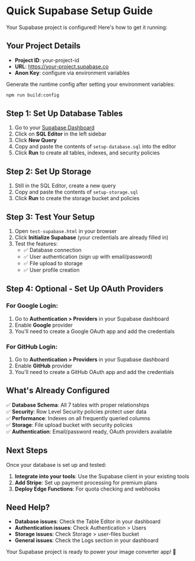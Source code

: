 # Quick Supabase Setup Guide

Your Supabase project is configured! Here's how to get it running:

## Your Project Details
- **Project ID**: your-project-id
- **URL**: https://your-project.supabase.co
- **Anon Key**: configure via environment variables

Generate the runtime config after setting your environment variables:

```bash
npm run build:config
```

## Step 1: Set Up Database Tables

1. Go to your [Supabase Dashboard](https://supabase.com/dashboard/project/your-project-id)
2. Click on **SQL Editor** in the left sidebar
3. Click **New Query**
4. Copy and paste the contents of `setup-database.sql` into the editor
5. Click **Run** to create all tables, indexes, and security policies

## Step 2: Set Up Storage

1. Still in the SQL Editor, create a new query
2. Copy and paste the contents of `setup-storage.sql`
3. Click **Run** to create the storage bucket and policies

## Step 3: Test Your Setup

1. Open `test-supabase.html` in your browser
2. Click **Initialize Supabase** (your credentials are already filled in)
3. Test the features:
   - ✅ Database connection
   - ✅ User authentication (sign up with email/password)
   - ✅ File upload to storage
   - ✅ User profile creation

## Step 4: Optional - Set Up OAuth Providers

### For Google Login:
1. Go to **Authentication > Providers** in your Supabase dashboard
2. Enable **Google** provider
3. You'll need to create a Google OAuth app and add the credentials

### For GitHub Login:
1. Go to **Authentication > Providers** in your Supabase dashboard
2. Enable **GitHub** provider
3. You'll need to create a GitHub OAuth app and add the credentials

## What's Already Configured

✅ **Database Schema**: All 7 tables with proper relationships  
✅ **Security**: Row Level Security policies protect user data  
✅ **Performance**: Indexes on all frequently queried columns  
✅ **Storage**: File upload bucket with security policies  
✅ **Authentication**: Email/password ready, OAuth providers available  

## Next Steps

Once your database is set up and tested:

1. **Integrate into your tools**: Use the Supabase client in your existing tools
2. **Add Stripe**: Set up payment processing for premium plans
3. **Deploy Edge Functions**: For quota checking and webhooks

## Need Help?

- **Database issues**: Check the Table Editor in your dashboard
- **Authentication issues**: Check Authentication > Users
- **Storage issues**: Check Storage > user-files bucket
- **General issues**: Check the Logs section in your dashboard

Your Supabase project is ready to power your image converter app! 🚀